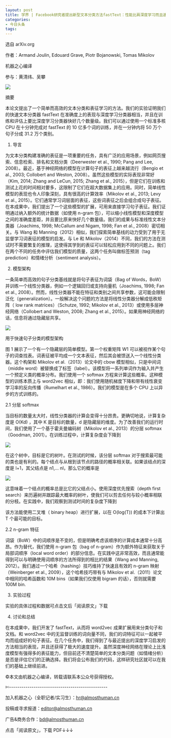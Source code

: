 ```yaml
---
layout: post
title: 学界 | Facebook研究者提出新型文本分类方法fastText：性能比肩深度学习而且速度更快
categories:
- 今日头条
tags:
---
```

选自 arXiv.org

作者：Armand Joulin, Edouard Grave, Piotr Bojanowski, Tomas Mikolov

机器之心编译

参与：黄清纬、吴攀

![](http://p3.pstatp.com/large/b12000d80c48f893544)

摘要

本论文提出了一个简单而高效的文本分类和表征学习的方法。我们的实验证明我们的快速文本分类器 fastText 在准确度上的表现与深度学习分类器相当，并且在训练和评估上要比深度学习分类器快好几个数量级。我们可以通过使用一个标准多核 CPU 在十分钟完成对 fastText 的 10 亿多个词的训练，并在一分钟内将 50 万个句子分成 31.2 万个类别。

1. 导言

为文本分类构建准确的表征是一项重要的任务，具有广泛的应用场景，例如网页搜索、信息检索、排名和文档分类（Deerwester et al., 1990; Pang and Lee, 2008）。最近，基于神经网络的模型在计算句子的表征上越来越流行（Bengio et al., 2003; Collobert and Weston, 2008）。虽然这些模型的实际表现非常好（Kim, 2014; Zhang and LeCun, 2015; Zhang et al., 2015），但是它们在训练和测试上花的时间相对要多，这限制了它们在超大数据集上的应用。同时，简单线性模型的表现也令人印象深刻，具有很高的计算效率（Mikolov et al., 2013; Levy et al., 2015）。它们通常学习词层面的表征，这些词表征之后会组合成句子表征。在本成果中，我们提出了一个这些模型的扩展，可用来直接学习句子表征。我们证明通过纳入额外的统计数据（如使用 n-gram 包），可以缩小线性模型和深度模型之间的准确度差距，并且要比原来快好几个数量级。我们的成果与标准线性文本分类器（Joachims, 1998; McCallum and Nigam, 1998; Fan et al., 2008）密切相关。与 Wang 和 Manning（2012）相似，我们探索简单基线的动力受到了用于无监督学习词表征的模型的启发。与 Le 和 Mikolov（2014）不同，我们的方法在测试时不需要繁复的推理，这使得其学到的表征可以轻松应用到不同的问题上。我们在两个不同的任务中评估我们模型的质量，这两个任务叫做标签预测（tag prediction）和情绪分析（sentiment analysis）。



2. 模型架构

一条简单而高效的句子分类基线就是将句子表征为词袋（Bag of Words，BoW）并训练一个线性分类器，例如一个逻辑回归或支持向量机（Joachims, 1998; Fan et al., 2008）。然而，线性分类器不能在特征和类别之间共享参数，这可能会限制泛化（generalization）。一般解决这个问题的方法是将线性分类器分解成低秩矩阵（ low rank matrices）（Schutze, 1992; Mikolov et al., 2013）或使用多层神经网络（Collobert and Weston, 2008; Zhang et al., 2015）。如果用神经网络的话，信息将通过隐藏层共享。

![](http://p3.pstatp.com/large/b15000fe29041d1f3cc)

用于快速句子分类的模型架构

图 1 展示了一个有一个隐藏层的简单模型。第一个权重矩阵 W1 可以被视作某个句子的词查找表。词表征被平均成一个文本表征，然后其会被馈送入一个线性分类器。这个构架和 Mikolov et al.（2013）论文中的 cbow 模型相似，只是中间词（middle word）被替换成了标签（label）。该模型将一系列单词作为输入并产生一个预定义类的概率分布。我们使用一个 softmax 方程来计算这些概率。这种模型的训练本质上与 word2vec 相似，即：我们使用随机梯度下降和带有线性衰变学习率的反向传播（Rumelhart et al., 1986）。我们的模型是在多个 CPU 上以异步的方式训练的。

2.1 分层 softmax

当目标的数量太大时，线性分类器的计算会变得十分昂贵。更确切地说，计算复杂度是 O(Kd) ，其中 K 是目标的数量，d 是隐藏层的维度。为了改善我们的运行时间，我们使用了一个基于霍夫曼编码树（Mikolov et al., 2013）的分层 softmax （Goodman, 2001）。在训练过程中，计算复杂度会下降到

![](http://p3.pstatp.com/large/b15000fe292ac2db457)

在这个树中，目标是它的树叶。在测试的时候，该分层 softmax 对于搜索最可能的类也是有利的。每个结点与从根到该节点的路径的概率相关联。如果该结点的深度是 l+1，其父结点是 n1,... nl，那么它的概率是 

![](http://p3.pstatp.com/large/b1100028734cb9dc81c)

这意味着一个结点的概率总是比它的父结点小。使用深度优先搜索（depth first search）来历遍树并跟踪最大概率的树叶，使我们可以剪去任何与较小概率相联的分枝。在实践中，我们观察到测试时间的复杂度下降到 

该方法能使用二叉堆（ binary heap）进行扩展，以在 O(log(T)) 的成本下计算出 T 个最可能的目标。

2.2 n-gram 特征

词袋（BoW）中的词顺序是不变的，但是明确考虑该顺序的计算成本通常十分高昂。作为替代，我们使用 n-gram 包（bag of n-gram）作为额外特征来获取关于局部词顺序（local word order）的部分信息。在实践中这非常高效，而且通常能得到可以与明确使用词顺序的方法所得到的相比的结果（Wang and Manning, 2012）。我们通过一个哈希（hashing）技巧维持了快速且有效的 n-gram 映射（Weinberger et al., 2009），这个哈希技巧带有与 Mikolov et al.（2011）论文中相同的哈希函数和 10M bins（如果我们仅使用 bigram 的话），否则就需要 100M bin.

3. 实验过程

实验的具体过程和数据可点击文后「阅读原文」下载

4. 讨论和总结

在本成果中，我们开发了 fastText，从而将 word2vec 成果扩展用来分类句子和文档。和 word2vec 中的无监督训练的词向量不同，我们的词特征可以一起被平均而组成好的句子表征。在几个任务中，我们得到了与最近提出的深度学习启发的方法相当的表现，并且还获得了极大的速度提升。虽然深度神经网络在理论上比浅度模型有强得多的表征能力，但目前还不清楚简单的文本分类问题（如情绪分析）是否是评估它们的正确选择。我们将会公布我们的代码，这样研究社区就可以在我们的基础上继续前进。

©本文由机器之心编译，转载请联系本公众号获得授权。

✄------------------------------------------------

加入机器之心（全职记者/实习生）：hr@almosthuman.cn

投稿或寻求报道：editor@almosthuman.cn

广告&商务合作：bd@almosthuman.cn

点击「阅读原文」，下载 PDF↓↓↓